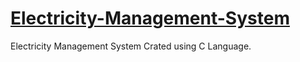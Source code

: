 # [Electricity-Management-System](https://github.com/yogeshCt3/Electricity-Management-System/blob/master/Electricity%20Management%20System.c)
Electricity Management System Crated using C Language.

